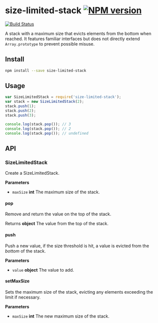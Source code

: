 # size-limited-stack [![NPM version](http://img.shields.io/npm/v/size-limited-stack.svg?style=flat)](https://www.npmjs.org/package/size-limited-stack)

[![Build Status](http://img.shields.io/travis/Tyriar/size-limited-stack.svg?style=flat)](https://travis-ci.org/Tyriar/size-limited-stack)

A stack with a maximum size that evicts elements from the bottom when reached. It features familiar interfaces but does not directly extend `Array.prototype` to prevent possible misuse.

## Install

```bash
npm install --save size-limited-stack
```

## Usage

```js
var SizeLimitedStack = require('size-limited-stack');
var stack = new SizeLimitedStack(2);
stack.push(1);
stack.push(2);
stack.push(3);

console.log(stack.pop()); // 3
console.log(stack.pop()); // 2
console.log(stack.pop()); // undefined
```

## API

### SizeLimitedStack

Create a SizeLimitedStack.

**Parameters**

-   `maxSize` **int** The maximum size of the stack.

#### pop

Remove and return the value on the top of the stack.

Returns **object** The value from the top of the stack.

#### push

Push a new value, if the size threshold is hit, a value is evicted from the
<i>bottom</i> of the stack.

**Parameters**

-   `value` **object** The value to add.

#### setMaxSize

Sets the maximum size of the stack, evicting any elements exceeding the limit
if necessary.

**Parameters**

-   `maxSize` **int** The new maximum size of the stack.
